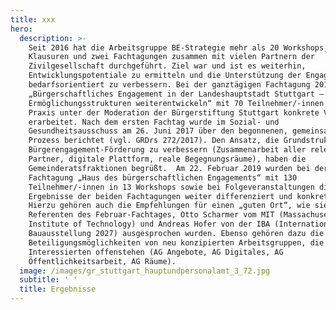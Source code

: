 ```yaml
---
title: xxx
hero:
  description: >-
    Seit 2016 hat die Arbeitsgruppe BE-Strategie mehr als 20 Workshops,
    Klausuren und zwei Fachtagungen zusammen mit vielen Partnern der
    Zivilgesellschaft durchgeführt. Ziel war und ist es weiterhin,
    Entwicklungspotentiale zu ermitteln und die Unterstützung der Engagierten
    bedarfsorientiert zu verbessern. Bei der ganztägigen Fachtagung 2017
    „Bürgerschaftliches Engagement in der Landeshauptstadt Stuttgart –
    Ermöglichungsstrukturen weiterentwickeln“ mit 70 Teilnehmer/-innen aus der
    Praxis unter der Moderation der Bürgerstiftung Stuttgart konkrete Vorschläge
    erarbeitet. Nach dem ersten Fachtag wurde im Sozial- und
    Gesundheitsausschuss am 26. Juni 2017 über den begonnenen, gemeinsamen
    Prozess berichtet (vgl. GRDrs 272/2017). Den Ansatz, die Grundstrukturen der
    Bürgerengagement-Förderung zu verbessern (Zusammenarbeit aller relevanten
    Partner, digitale Plattform, reale Begegnungsräume), haben die
    Gemeinderatsfraktionen begrüßt.  Am 22. Februar 2019 wurden bei der
    Fachtagung „Haus des bürgerschaftlichen Engagements“ mit 130
    Teilnehmer/-innen in 13 Workshops sowie bei Folgeveranstaltungen die
    Ergebnisse der beiden Fachtagungen weiter differenziert und konkretisiert.
    Hierzu gehören auch die Empfehlungen für einen „guten Ort“, wie sie von den
    Referenten des Februar-Fachtages, Otto Scharmer vom MIT (Massachusetts
    Institute of Technology) und Andreas Hofer von der IBA (Internationale
    Bauausstellung 2027) ausgesprochen wurden. Ebenso gehören dazu die
    Beteiligungsmöglichkeiten von neu konzipierten Arbeitsgruppen, die allen
    Interessierten offenstehen (AG Angebote, AG Digitales, AG
    Öffentlichkeitsarbeit, AG Räume). 
  image: /images/gr_stuttgart_hauptundpersonalamt_3_72.jpg
  subtitle: ' '
  title: Ergebnisse
---
```

<ProgressPage />
